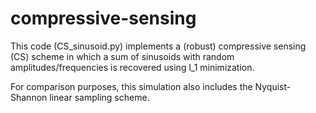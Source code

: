 # compressive-sensing

This code (CS_sinusoid.py) implements a (robust) compressive sensing (CS) scheme in which a sum of sinusoids with random amplitudes/frequencies is recovered using l_1 minimization.

For comparison purposes, this simulation also includes the Nyquist-Shannon linear sampling scheme.
